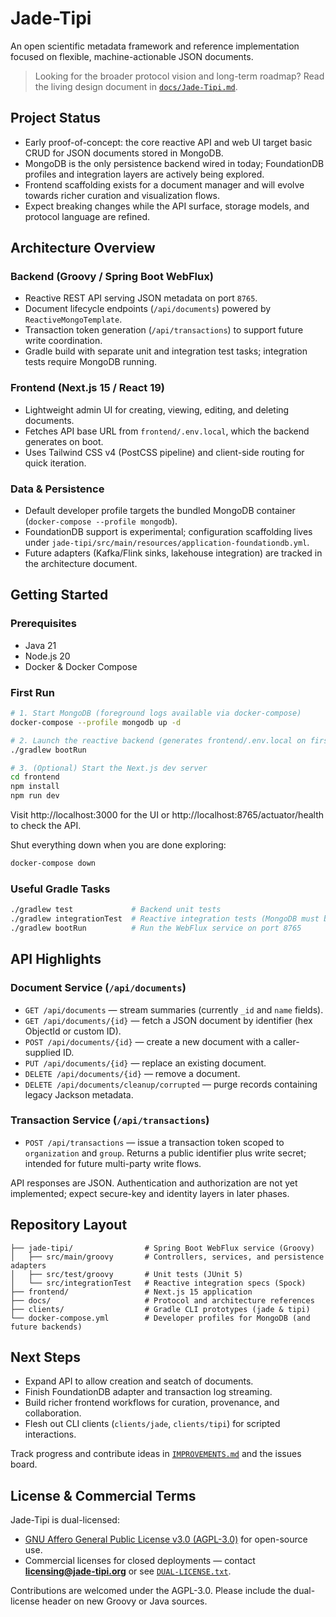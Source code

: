 # Jade-Tipi

An open scientific metadata framework and reference implementation focused on flexible, machine-actionable JSON documents.

> Looking for the broader protocol vision and long-term roadmap? Read the living design document in [`docs/Jade-Tipi.md`](docs/Jade-Tipi.md).

## Project Status

- Early proof-of-concept: the core reactive API and web UI target basic CRUD for JSON documents stored in MongoDB.
- MongoDB is the only persistence backend wired in today; FoundationDB profiles and integration layers are actively being explored.
- Frontend scaffolding exists for a document manager and will evolve towards richer curation and visualization flows.
- Expect breaking changes while the API surface, storage models, and protocol language are refined.

## Architecture Overview

### Backend (Groovy / Spring Boot WebFlux)

- Reactive REST API serving JSON metadata on port `8765`.
- Document lifecycle endpoints (`/api/documents`) powered by `ReactiveMongoTemplate`.
- Transaction token generation (`/api/transactions`) to support future write coordination.
- Gradle build with separate unit and integration test tasks; integration tests require MongoDB running.

### Frontend (Next.js 15 / React 19)

- Lightweight admin UI for creating, viewing, editing, and deleting documents.
- Fetches API base URL from `frontend/.env.local`, which the backend generates on boot.
- Uses Tailwind CSS v4 (PostCSS pipeline) and client-side routing for quick iteration.

### Data & Persistence

- Default developer profile targets the bundled MongoDB container (`docker-compose --profile mongodb`).
- FoundationDB support is experimental; configuration scaffolding lives under `jade-tipi/src/main/resources/application-foundationdb.yml`.
- Future adapters (Kafka/Flink sinks, lakehouse integration) are tracked in the architecture document.

## Getting Started

### Prerequisites

- Java 21
- Node.js 20
- Docker & Docker Compose

### First Run

```bash
# 1. Start MongoDB (foreground logs available via docker-compose)
docker-compose --profile mongodb up -d

# 2. Launch the reactive backend (generates frontend/.env.local on first run)
./gradlew bootRun

# 3. (Optional) Start the Next.js dev server
cd frontend
npm install
npm run dev
```

Visit http://localhost:3000 for the UI or http://localhost:8765/actuator/health to check the API.

Shut everything down when you are done exploring:

```bash
docker-compose down
```

### Useful Gradle Tasks

```bash
./gradlew test             # Backend unit tests
./gradlew integrationTest  # Reactive integration tests (MongoDB must be running)
./gradlew bootRun          # Run the WebFlux service on port 8765
```

## API Highlights

### Document Service (`/api/documents`)

- `GET /api/documents` — stream summaries (currently `_id` and `name` fields).
- `GET /api/documents/{id}` — fetch a JSON document by identifier (hex ObjectId or custom ID).
- `POST /api/documents/{id}` — create a new document with a caller-supplied ID.
- `PUT /api/documents/{id}` — replace an existing document.
- `DELETE /api/documents/{id}` — remove a document.
- `DELETE /api/documents/cleanup/corrupted` — purge records containing legacy Jackson metadata.

### Transaction Service (`/api/transactions`)

- `POST /api/transactions` — issue a transaction token scoped to `organization` and `group`. Returns a public identifier plus write secret; intended for future multi-party write flows.

API responses are JSON. Authentication and authorization are not yet implemented; expect secure-key and identity layers in later phases.

## Repository Layout

```
├── jade-tipi/                # Spring Boot WebFlux service (Groovy)
│   ├── src/main/groovy       # Controllers, services, and persistence adapters
│   ├── src/test/groovy       # Unit tests (JUnit 5)
│   └── src/integrationTest   # Reactive integration specs (Spock)
├── frontend/                 # Next.js 15 application
├── docs/                     # Protocol and architecture references
├── clients/                  # Gradle CLI prototypes (jade & tipi)
└── docker-compose.yml        # Developer profiles for MongoDB (and future backends)
```

## Next Steps

- Expand API to allow creation and seatch of documents.
- Finish FoundationDB adapter and transaction log streaming.
- Build richer frontend workflows for curation, provenance, and collaboration.
- Flesh out CLI clients (`clients/jade`, `clients/tipi`) for scripted interactions.

Track progress and contribute ideas in [`IMPROVEMENTS.md`](IMPROVEMENTS.md) and the issues board.

## License & Commercial Terms

Jade-Tipi is dual-licensed:

- [GNU Affero General Public License v3.0 (AGPL-3.0)](LICENSE) for open-source use.
- Commercial licenses for closed deployments — contact **licensing@jade-tipi.org** or see [`DUAL-LICENSE.txt`](DUAL-LICENSE.txt).

Contributions are welcomed under the AGPL-3.0. Please include the dual-license header on new Groovy or Java sources.
